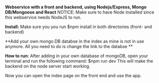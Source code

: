 **Webservice with a front and backend, using Nodejs/Express, Mongo DB/Mongoose and React**
NOTICE: Make sure to have Node installed since this webservice needs NodeJS to run.

**Install:**
Make sure you you run
        $npm install
in both directories (front- and backend)

**Add your own mongo DB databse in the index as mine is not in use anymore. All you need to do is change the link to the databse **

**How to run:**
After adding in your own database of mongoDB, open your terminal and run the following command:
        $npm run dev
This will make the backend on the node server start working.

Now you can open the index page on the front end and use the app. 
